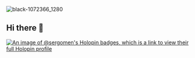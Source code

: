 ![black-1072366_1280](https://github.com/sergomen/sergomen/assets/18175528/db131534-d320-4264-9564-176782d14272)
## Hi there 👋
[![An image of @sergomen's Holopin badges, which is a link to view their full Holopin profile](https://holopin.me/sergomen)](https://holopin.io/@sergomen)
<!--
**sergomen/sergomen** is a ✨ _special_ ✨ repository because its `README.md` (this file) appears on your GitHub profile.

Here are some ideas to get you started:

- 🔭 I’m currently working on ...
- 🌱 I’m currently learning ...
- 👯 I’m looking to collaborate on ...
- 🤔 I’m looking for help with ...
- 💬 Ask me about ...
- 📫 How to reach me: ...
- 😄 Pronouns: ...
- ⚡ Fun fact: ...
-->
